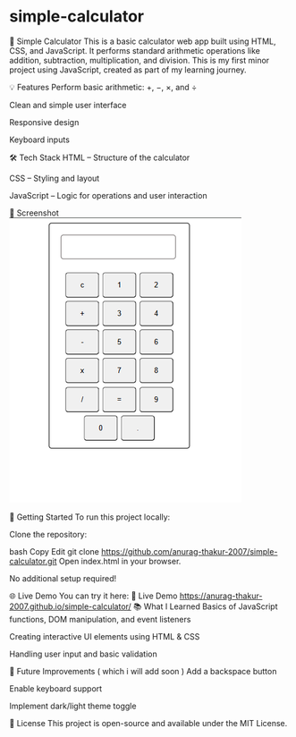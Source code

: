 # simple-calculator
🔢 Simple Calculator
This is a basic calculator web app built using HTML, CSS, and JavaScript. It performs standard arithmetic operations like addition, subtraction, multiplication, and division. This is my first minor project using JavaScript, created as part of my learning journey.

💡 Features
Perform basic arithmetic: +, −, ×, and ÷

Clean and simple user interface

Responsive design 

Keyboard  inputs 

🛠️ Tech Stack
HTML – Structure of the calculator

CSS – Styling and layout

JavaScript – Logic for operations and user interaction

📸 Screenshot
![alt text](image.png)

🚀 Getting Started
To run this project locally:

Clone the repository:

bash
Copy
Edit
git clone https://github.com/anurag-thakur-2007/simple-calculator.git
Open index.html in your browser.

No additional setup required!

🌐 Live Demo
You can try it here:
🔗 Live Demo https://anurag-thakur-2007.github.io/simple-calculator/
📚 What I Learned
Basics of JavaScript functions, DOM manipulation, and event listeners

Creating interactive UI elements using HTML & CSS

Handling user input and basic validation

📌 Future Improvements ( which i will add soon )
Add a backspace button

Enable keyboard support

Implement dark/light theme toggle

📄 License
This project is open-source and available under the MIT License.
